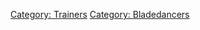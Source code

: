 [Category: Trainers](Category:_Trainers "wikilink") [Category:
Bladedancers](Category:_Bladedancers "wikilink")

